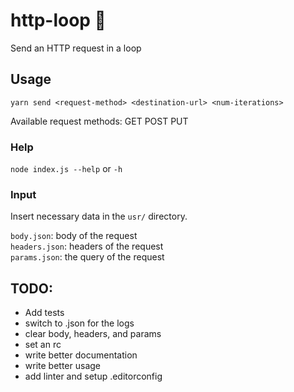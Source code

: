 # http-loop :construction:

Send an HTTP request in a loop

## Usage

`yarn send <request-method> <destination-url> <num-iterations>`

Available request methods: GET POST PUT

### Help
`node index.js --help` or `-h`

### Input
Insert necessary data in the `usr/` directory.

`body.json`: body of the request  
`headers.json`: headers of the request  
`params.json`: the query of the request

## TODO:
- Add tests
- switch to .json for the logs
- clear body, headers, and params
- set an rc
- write better documentation
- write better usage
- add linter and setup .editorconfig
